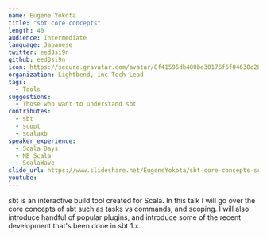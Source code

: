 ```yaml
---
name: Eugene Yokota
title: "sbt core concepts"
length: 40
audience: Intermediate
language: Japanese
twitter: eed3si9n
github: eed3si9n
icon: https://secure.gravatar.com/avatar/8f41595db400be30176f6f04630c2842
organization: Lightbend, inc Tech Lead
tags:
  - Tools
suggestions:
  - Those who want to understand sbt
contributes:
  - sbt
  - scopt
  - scalaxb
speaker_experience:
  - Scala Days
  - NE Scala
  - ScalaWave
slide_url: https://www.slideshare.net/EugeneYokota/sbt-core-concepts-scalamatsuri-2019
youtube:
---
```

sbt is an interactive build tool created for Scala. In this talk I will go over the core concepts of sbt such as tasks vs commands, and scoping. I will also introduce handful of popular plugins, and introduce some of the recent development that's been done in sbt 1.x.
